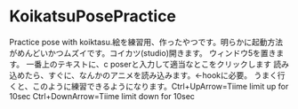 # KoikatsuPosePractice
Practice pose with koiktasu.絵を練習用、作ったやつです。明らかに起動方法がめんどいかつムズイです。コイカツ(studio)開きます。 ウィンドウ5を置きます。 一番上のテキストに、c poserと入力して適当なとこをクリックします 読み込めたら、すぐに、なんかのアニメを読み込みます。←hookに必要。 うまく行くと、このように練習できるようになります。Ctrl+UpArrow=Tiime limit up for 10sec Ctrl+DownArrow=Tiime limit down for 10sec
